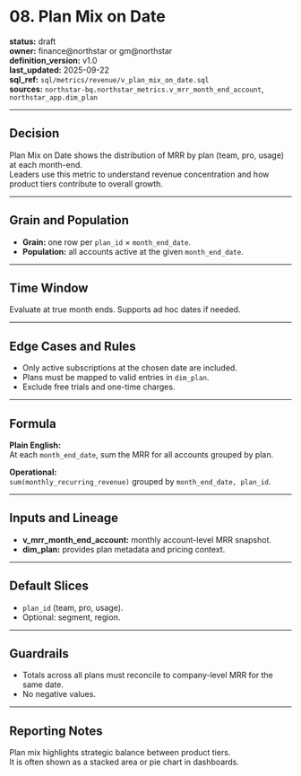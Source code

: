 # 08. Plan Mix on Date

**status:** draft  
**owner:** finance@northstar or gm@northstar  
**definition_version:** v1.0  
**last_updated:** 2025-09-22  
**sql_ref:** `sql/metrics/revenue/v_plan_mix_on_date.sql`  
**sources:** `northstar-bq.northstar_metrics.v_mrr_month_end_account`, `northstar_app.dim_plan`  

---

## Decision

Plan Mix on Date shows the distribution of MRR by plan (team, pro, usage) at each month-end.  
Leaders use this metric to understand revenue concentration and how product tiers contribute to overall growth.  

---

## Grain and Population

- **Grain:** one row per `plan_id` × `month_end_date`.  
- **Population:** all accounts active at the given `month_end_date`.  

---

## Time Window

Evaluate at true month ends. Supports ad hoc dates if needed.  

---

## Edge Cases and Rules

- Only active subscriptions at the chosen date are included.  
- Plans must be mapped to valid entries in `dim_plan`.  
- Exclude free trials and one-time charges.  

---

## Formula

**Plain English:**  
At each `month_end_date`, sum the MRR for all accounts grouped by plan.  

**Operational:**  
`sum(monthly_recurring_revenue)` grouped by `month_end_date, plan_id`.  

---

## Inputs and Lineage

- **v_mrr_month_end_account:** monthly account-level MRR snapshot.  
- **dim_plan:** provides plan metadata and pricing context.  

---

## Default Slices

- `plan_id` (team, pro, usage).  
- Optional: segment, region.  

---

## Guardrails

- Totals across all plans must reconcile to company-level MRR for the same date.  
- No negative values.  

---

## Reporting Notes

Plan mix highlights strategic balance between product tiers.  
It is often shown as a stacked area or pie chart in dashboards.  
